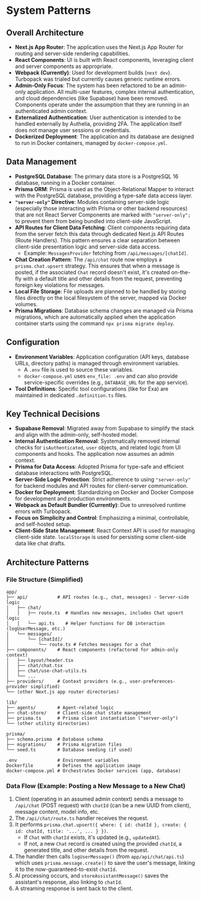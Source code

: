 # System Patterns

## Overall Architecture

-   **Next.js App Router**: The application uses the Next.js App Router for routing and server-side rendering capabilities.
-   **React Components**: UI is built with React components, leveraging client and server components as appropriate.
-   **Webpack (Currently)**: Used for development builds (`next dev`). Turbopack was trialed but currently causes generic runtime errors.
-   **Admin-Only Focus**: The system has been refactored to be an admin-only application. All multi-user features, complex internal authentication, and cloud dependencies (like Supabase) have been removed. Components operate under the assumption that they are running in an authenticated admin context.
-   **Externalized Authentication**: User authentication is intended to be handled externally by Authelia, providing 2FA. The application itself does not manage user sessions or credentials.
-   **Dockerized Deployment**: The application and its database are designed to run in Docker containers, managed by `docker-compose.yml`.

## Data Management

-   **PostgreSQL Database**: The primary data store is a PostgreSQL 16 database, running in a Docker container.
-   **Prisma ORM**: Prisma is used as the Object-Relational Mapper to interact with the PostgreSQL database, providing a type-safe data access layer.
-   **`"server-only"` Directive**: Modules containing server-side logic (especially those interacting with Prisma or other backend resources) that are not React Server Components are marked with `"server-only";` to prevent them from being bundled into client-side JavaScript.
-   **API Routes for Client Data Fetching**: Client components requiring data from the server fetch this data through dedicated Next.js API Routes (Route Handlers). This pattern ensures a clear separation between client-side presentation logic and server-side data access.
    - Example: `MessagesProvider` fetching from `/api/messages/[chatId]`.
-   **Chat Creation Pattern**: The `/api/chat` route now employs a `prisma.chat.upsert` strategy. This ensures that when a message is posted, if the associated `Chat` record doesn't exist, it's created on-the-fly with a default title and other details from the request, preventing foreign key violations for messages.
-   **Local File Storage**: File uploads are planned to be handled by storing files directly on the local filesystem of the server, mapped via Docker volumes.
-   **Prisma Migrations**: Database schema changes are managed via Prisma migrations, which are automatically applied when the application container starts using the command `npx prisma migrate deploy`.

## Configuration

-   **Environment Variables**: Application configuration (API keys, database URLs, directory paths) is managed through environment variables.
    -   A `.env` file is used to source these variables.
    -   `docker-compose.yml` uses `env_file: .env` and can also provide service-specific overrides (e.g., `DATABASE_URL` for the app service).
-   **Tool Definitions**: Specific tool configurations (like for Exa) are maintained in dedicated `.definition.ts` files.

## Key Technical Decisions

-   **Supabase Removal**: Migrated away from Supabase to simplify the stack and align with the admin-only, self-hosted model.
-   **Internal Authentication Removal**: Systematically removed internal checks for `isAuthenticated`, `user` objects, and related logic from UI components and hooks. The application now assumes an admin context.
-   **Prisma for Data Access**: Adopted Prisma for type-safe and efficient database interactions with PostgreSQL.
-   **Server-Side Logic Protection**: Strict adherence to using `"server-only"` for backend modules and API routes for client-server communication.
-   **Docker for Deployment**: Standardizing on Docker and Docker Compose for development and production environments.
-   **Webpack as Default Bundler (Currently)**: Due to unresolved runtime errors with Turbopack.
-   **Focus on Simplicity and Control**: Emphasizing a minimal, controllable, and self-hosted setup.
-   **Client-Side State Management**: React Context API is used for managing client-side state. `localStorage` is used for persisting some client-side data like chat drafts.

## Architecture Patterns

### File Structure (Simplified)
```
app/
├── api/           # API routes (e.g., chat, messages) - Server-side logic
│   ├── chat/
│   │   ├── route.ts  # Handles new messages, includes Chat upsert logic
│   │   └── api.ts    # Helper functions for DB interaction (logUserMessage, etc.)
│   └── messages/
│       └── [chatId]/
│           └── route.ts # Fetches messages for a chat
├── components/    # React components (refactored for admin-only context)
│   ├── layout/header.tsx
│   ├── chat/chat.tsx
│   ├── chat/use-chat-utils.ts
│   └── ...
├── providers/     # Context providers (e.g., user-preferences-provider simplified)
└── (other Next.js app router directories)

lib/
├── agents/        # Agent-related logic
├── chat-store/    # Client-side chat state management
├── prisma.ts      # Prisma client instantiation ("server-only")
└── (other utility directories)

prisma/
├── schema.prisma  # Database schema
├── migrations/    # Prisma migration files
└── seed.ts        # Database seeding (if used)

.env               # Environment variables
Dockerfile         # Defines the application image
docker-compose.yml # Orchestrates Docker services (app, database)
```

### Data Flow (Example: Posting a New Message to a New Chat)
1.  Client (operating in an assumed admin context) sends a message to `/api/chat` (POST request) with `chatId` (can be a new UUID from client), message content, model info, etc.
2.  The `/api/chat/route.ts` handler receives the request.
3.  It performs `prisma.chat.upsert({ where: { id: chatId }, create: { id: chatId, title: '...', ... } })`.
    - If `Chat` with `chatId` exists, it's updated (e.g., `updatedAt`).
    - If not, a new `Chat` record is created using the provided `chatId`, a generated title, and other details from the request.
4.  The handler then calls `logUserMessage()` (from `app/api/chat/api.ts`) which uses `prisma.message.create()` to save the user's message, linking it to the now-guaranteed-to-exist `chatId`.
5.  AI processing occurs, and `storeAssistantMessage()` saves the assistant's response, also linking to `chatId`.
6.  A streaming response is sent back to the client.